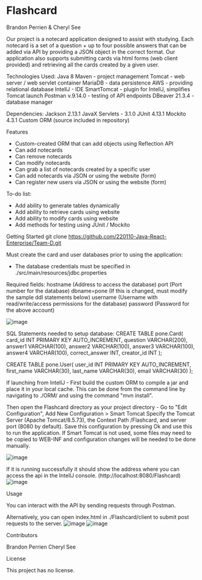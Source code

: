 # Flashcard
Brandon Perrien &amp; Cheryl See

Our project is a notecard application designed to assist with studying.  Each notecard is a set of a question + up to four possible answers that can be added via API
by providing a JSON object in the correct format.  Our application also supports submitting cards via html forms (web client provided) and retrieving all the cards
created by a given user.

Technologies Used:
Java 8
Maven - project management
Tomcat - web server / web servlet container
MariaDB - data persistence
AWS - providing relational database
IntellJ - IDE
SmartTomcat - plugin for IntellJ, simplifies Tomcat launch
Postman v.9.14.0 - testing of API endpoints
DBeaver 21.3.4 - database manager

Dependencies:
Jackson 2.13.1
JavaX Servlets - 3.1.0
JUnit 4.13.1
Mockito 4.3.1
Custom ORM (source included in repository)

Features
- Custom-created ORM that can add objects using Reflection API
- Can add notecards
- Can remove notecards
- Can modify notecards
- Can grab a list of notecards created by a specific user
- Can add notecards via JSON or using the website (form)
- Can register new users via JSON or using the website (form)

To-do list:
- Add ability to generate tables dynamically
- Add ability to retrieve cards using website
- Add ability to modify cards using website
- Add methods for testing using JUnit / Mockito


Getting Started
git clone https://github.com/220110-Java-React-Enterprise/Team-D.git

Must create the card and user databases prior to using the application:
- The database credentials must be specified in ./src/main/resources/jdbc.properties


Required fields:
hostname (Address to access the database)
port (Port number for the database)
dbname=pone (If this is changed, must modify the sample ddl statements below)
username (Username with read/write/access permissions for the database)
password (Password for the above account)

![image](https://user-images.githubusercontent.com/97481827/155006508-439107c1-95fc-46e0-9337-a3e86ca9bcd9.png)


SQL Statements needed to setup database: 
CREATE TABLE pone.Card(
	card_id INT PRIMARY KEY AUTO_INCREMENT,
	question VARCHAR(200),
	answer1 VARCHAR(100),
	answer2 VARCHAR(100),
	answer3 VARCHAR(100),
	answer4 VARCHAR(100),
	correct_answer INT,
	creator_id INT
);

CREATE TABLE pone.User(
	user_id INT PRIMARY KEY AUTO_INCREMENT,
	first_name VARCHAR(30),
	last_name VARCHAR(30),
	email VARCHAR(30)
);

If launching from IntellJ -
First build the custom ORM to compile a jar and place it in your local cache.  This can be done from the command line by navigating to ./ORM/ and using the command "mvn install".

Then open the Flashcard directory as your project directory - Go to "Edit Configuration", Add New Configuration > Smart Tomcat
Specify the Tomcat Server (Apache Tomcat/8.5.73), the Context Path /Flashcard, and server port (8080 by default).  Save this configuration by pressing Ok and use this to run the application.  If Smart Tomcat is not used, some files may need to be copied to WEB-INF and configuration changes will be needed to be done manually.

![image](https://user-images.githubusercontent.com/97481827/155006552-73645fe2-2610-46c6-9da5-eece868f12e6.png)


If it is running successfully it should show the address where you can access the api in the IntellJ console.  (http://localhost:8080/Flashcard)
![image](https://user-images.githubusercontent.com/97481827/155006612-ffb6b14a-709b-42f7-bbd2-557b85b553f5.png)



Usage

You can interact with the API by sending requests through Postman.

Alternatively, you can open index.html in ./Flashcard/client to submit post requests to the server.
![image](https://user-images.githubusercontent.com/97481827/155006831-498f8966-7eae-452d-8bd5-4add0b6ce5ef.png)
![image](https://user-images.githubusercontent.com/97481827/155006907-c6fbed95-3638-4115-a408-fc2ae876bec3.png)



Contributors

Brandon Perrien
Cheryl See


License

This project has no license.
